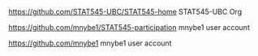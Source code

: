 https://github.com/STAT545-UBC/STAT545-home 
STAT545-UBC 
Org

https://github.com/mnybe1/STAT545-participation 
mnybe1
user account

https://github.com/mnybe1
mnybe1
user account

